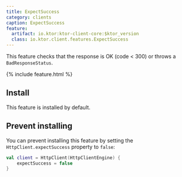 ```yaml
---
title: ExpectSuccess
category: clients
caption: ExpectSuccess 
feature:
  artifact: io.ktor:ktor-client-core:$ktor_version
  class: io.ktor.client.features.ExpectSuccess
---
```


This feature checks that the response is OK (code < 300) or throws a `BadResponseStatus`. 

{% include feature.html %}

## Install

This feature is installed by default.

## Prevent installing

You can prevent installing this feature by setting the `HttpClient.expectSuccess` property to `false`:

```kotlin
val client = HttpClient(HttpClientEngine) {
    expectSuccess = false
}
```
